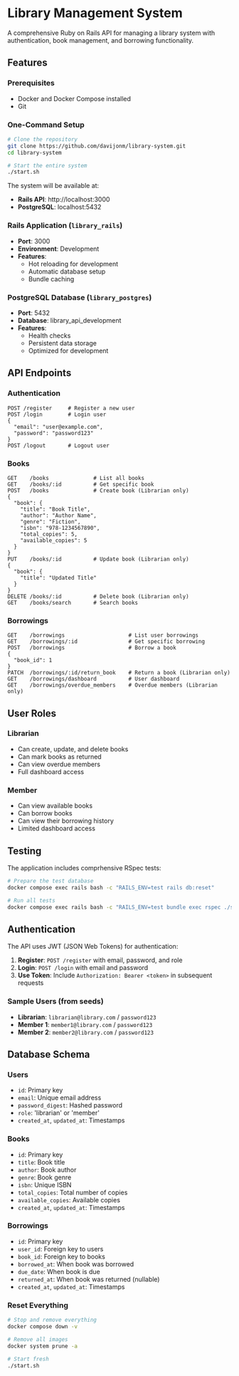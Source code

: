 # Library Management System

A comprehensive Ruby on Rails API for managing a library system with authentication, book management, and borrowing functionality.

## Features

### Prerequisites

- Docker and Docker Compose installed
- Git

### One-Command Setup

```bash
# Clone the repository
git clone https://github.com/davijonm/library-system.git
cd library-system

# Start the entire system
./start.sh
```

The system will be available at:

- **Rails API**: http://localhost:3000
- **PostgreSQL**: localhost:5432


### Rails Application (`library_rails`)

- **Port**: 3000
- **Environment**: Development
- **Features**:
  - Hot reloading for development
  - Automatic database setup
  - Bundle caching

### PostgreSQL Database (`library_postgres`)

- **Port**: 5432
- **Database**: library_api_development
- **Features**:
  - Health checks
  - Persistent data storage
  - Optimized for development

## API Endpoints

### Authentication

```
POST /register     # Register a new user
POST /login        # Login user
{
  "email": "user@example.com",
  "password": "password123"
}
POST /logout       # Logout user
```

### Books

```
GET    /books              # List all books
GET    /books/:id          # Get specific book
POST   /books              # Create book (Librarian only)
{
  "book": {
    "title": "Book Title",
    "author": "Author Name",
    "genre": "Fiction",
    "isbn": "978-1234567890",
    "total_copies": 5,
    "available_copies": 5
  }
}
PUT    /books/:id          # Update book (Librarian only)
{
  "book": {
    "title": "Updated Title"
  }
}
DELETE /books/:id          # Delete book (Librarian only)
GET    /books/search       # Search books
```

### Borrowings

```
GET    /borrowings                    # List user borrowings
GET    /borrowings/:id                # Get specific borrowing
POST   /borrowings                    # Borrow a book
{
  "book_id": 1
}
PATCH  /borrowings/:id/return_book    # Return a book (Librarian only)
GET    /borrowings/dashboard          # User dashboard
GET    /borrowings/overdue_members    # Overdue members (Librarian only)
```

## User Roles

### Librarian

- Can create, update, and delete books
- Can mark books as returned
- Can view overdue members
- Full dashboard access

### Member

- Can view available books
- Can borrow books
- Can view their borrowing history
- Limited dashboard access

## Testing

The application includes comprhensive RSpec tests:

```bash
# Prepare the test database 
docker compose exec rails bash -c "RAILS_ENV=test rails db:reset"
```

```bash
# Run all tests
docker compose exec rails bash -c "RAILS_ENV=test bundle exec rspec ./spec"
```

## Authentication

The API uses JWT (JSON Web Tokens) for authentication:

1. **Register**: `POST /register` with email, password, and role
2. **Login**: `POST /login` with email and password
3. **Use Token**: Include `Authorization: Bearer <token>` in subsequent requests

### Sample Users (from seeds)

- **Librarian**: `librarian@library.com` / `password123`
- **Member 1**: `member1@library.com` / `password123`
- **Member 2**: `member2@library.com` / `password123`

## Database Schema

### Users

- `id`: Primary key
- `email`: Unique email address
- `password_digest`: Hashed password
- `role`: 'librarian' or 'member'
- `created_at`, `updated_at`: Timestamps

### Books

- `id`: Primary key
- `title`: Book title
- `author`: Book author
- `genre`: Book genre
- `isbn`: Unique ISBN
- `total_copies`: Total number of copies
- `available_copies`: Available copies
- `created_at`, `updated_at`: Timestamps

### Borrowings

- `id`: Primary key
- `user_id`: Foreign key to users
- `book_id`: Foreign key to books
- `borrowed_at`: When book was borrowed
- `due_date`: When book is due
- `returned_at`: When book was returned (nullable)
- `created_at`, `updated_at`: Timestamps

### Reset Everything

```bash
# Stop and remove everything
docker compose down -v

# Remove all images
docker system prune -a

# Start fresh
./start.sh
```
